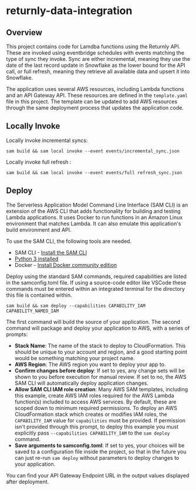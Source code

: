 # returnly-data-integration

## Overview
This project contains code for Lamdba functions using the Returnly API. These
are invoked using eventbridge schedules with events matching the type of sync
they invoke. Sync are either incremental, meaning they use the date of the last
record update in Snowflake as the lower bound for the API call, or full refresh,
meaning they retrieve all available data and upsert it into Snowflake.

The application uses several AWS resources, including Lambda functions and an 
API Gateway API. These resources are defined in the `template.yaml` file in this 
project. The template can be updated to add AWS resources through the same 
deployment process that updates the application code.

## Locally Invoke

Locally invoke incremental syncs:
```
sam build && sam local invoke --event events/incremental_sync.json
```

Locally invoke full refresh :
```
sam build && sam local invoke --event events/full refresh_sync.json
```

## Deploy

The Serverless Application Model Command Line Interface (SAM CLI) is an 
extension of the AWS CLI that adds functionality for building and testing Lambda 
applications. It uses Docker to run functions in an Amazon Linux environment 
that matches Lambda. It can also emulate this application's build environment 
and API.

To use the SAM CLI, the following tools are needed.

* SAM CLI - [Install the SAM CLI](https://docs.aws.amazon.com/serverless-application-model/latest/developerguide/serverless-sam-cli-install.html)
* [Python 3 installed](https://www.python.org/downloads/)
* Docker - [Install Docker community edition](https://hub.docker.com/search/?type=edition&offering=community)

Deploy using the standard SAM commands, required capabilities are listed in the 
samconfig.toml file. If using a source-code editor like VSCode these commands
must be entered within an integrated terminal for the directory this file is
contained within.

```
sam build && sam deploy --capabilities CAPABILITY_IAM CAPABILITY_NAMED_IAM
```

The first command will build the source of your application. The second command will package and deploy your application to AWS, with a series of prompts:

* **Stack Name**: The name of the stack to deploy to CloudFormation. This should be unique to your account and region, and a good starting point would be something matching your project name.
* **AWS Region**: The AWS region you want to deploy your app to.
* **Confirm changes before deploy**: If set to yes, any change sets will be shown to you before execution for manual review. If set to no, the AWS SAM CLI will automatically deploy application changes.
* **Allow SAM CLI IAM role creation**: Many AWS SAM templates, including this example, create AWS IAM roles required for the AWS Lambda function(s) included to access AWS services. By default, these are scoped down to minimum required permissions. To deploy an AWS CloudFormation stack which creates or modifies IAM roles, the `CAPABILITY_IAM` value for `capabilities` must be provided. If permission isn't provided through this prompt, to deploy this example you must explicitly pass `--capabilities CAPABILITY_IAM` to the `sam deploy` command.
* **Save arguments to samconfig.toml**: If set to yes, your choices will be saved to a configuration file inside the project, so that in the future you can just re-run `sam deploy` without parameters to deploy changes to your application.

You can find your API Gateway Endpoint URL in the output values displayed after deployment.
